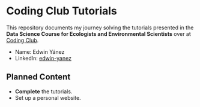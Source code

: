 # Coding Club Tutorials
This repository documents my journey solving the tutorials presented in the **Data Science Course for Ecologists and Environmental Scientists** over at [Coding Club](https://ourcodingclub.github.io/).

- Name: Edwin Yánez
- LinkedIn: [edwin-yanez](https://www.linkedin.com/in/edwin-yanez-orquera/)

## Planned Content
- **Complete** the tutorials.
- Set up a personal website.
